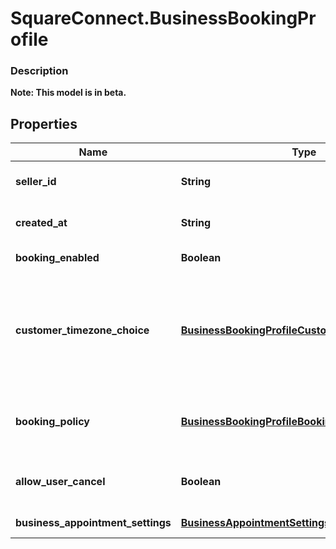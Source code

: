 # SquareConnect.BusinessBookingProfile

### Description
**Note: This model is in beta.**



## Properties
Name | Type | Description | Notes
------------ | ------------- | ------------- | -------------
**seller_id** | **String** | The ID of the seller, obtainable using the Merchants API. | [optional] 
**created_at** | **String** | The RFC-3339 timestamp specifying the booking&#39;s creation time. | [optional] 
**booking_enabled** | **Boolean** | Indicates whether the seller is open for booking. | [optional] 
**customer_timezone_choice** | [**BusinessBookingProfileCustomerTimezoneChoice**](BusinessBookingProfileCustomerTimezoneChoice.md) | The choice of customer&#39;s time zone information of a booking. The Square online booking site and all notifications to customers uses either the seller location’s time zone or the time zone the customer chooses at booking. | [optional] 
**booking_policy** | [**BusinessBookingProfileBookingPolicy**](BusinessBookingProfileBookingPolicy.md) | The policy for the seller to automatically accept booking requests (&#x60;ACCEPT_ALL&#x60;) or not (&#x60;REQUIRES_ACCEPTANCE&#x60;). | [optional] 
**allow_user_cancel** | **Boolean** | Indicates whether customers can cancel or reschedule their own bookings (&#x60;true&#x60;) or not (&#x60;false&#x60;). | [optional] 
**business_appointment_settings** | [**BusinessAppointmentSettings**](BusinessAppointmentSettings.md) | Settings for appointment-type bookings. | [optional] 


